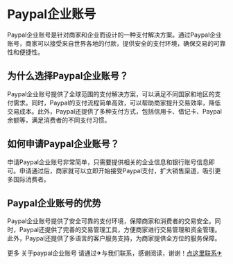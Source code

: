# Paypal企业账号

Paypal企业账号是针对商家和企业而设计的一种支付解决方案。通过Paypal企业账号，商家可以接受来自世界各地的付款，提供安全的支付环境，确保交易的可靠性和便捷性。

## 为什么选择Paypal企业账号？

Paypal企业账号提供了全球范围的支付解决方案，可以满足不同国家和地区的支付需求。同时，Paypal的支付流程简单高效，可以帮助商家提升交易效率，降低交易成本。此外，Paypal还提供了多种支付方式，包括信用卡、借记卡、Paypal余额等，满足消费者的不同支付习惯。

## 如何申请Paypal企业账号？

申请Paypal企业账号非常简单，只需要提供相关的企业信息和银行账号信息即可。申请通过后，商家就可以立即开始接受Paypal支付，扩大销售渠道，吸引更多国际消费者。

## Paypal企业账号的优势

Paypal企业账号提供了安全可靠的支付环境，保障商家和消费者的交易安全。同时，Paypal还提供了完善的交易管理工具，方便商家进行交易管理和资金管理。此外，Paypal还提供了多语言的客户服务支持，为商家提供全方位的服务保障。

更多 关于paypal企业账号 请通过✈与我们联系，感谢阅读，谢谢！[点这里联系✈](https://t.me/gngwzh)